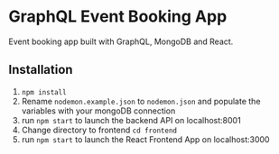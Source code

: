 # GraphQL Event Booking App

Event booking app built with GraphQL, MongoDB and React.

## Installation

1. `npm install`
2. Rename `nodemon.example.json` to `nodemon.json` and populate the variables with your mongoDB connection
3. run `npm start` to launch the backend API on localhost:8001
4. Change directory to frontend `cd frontend`
5. run `npm start` to launch the React Frontend App on localhost:3000
